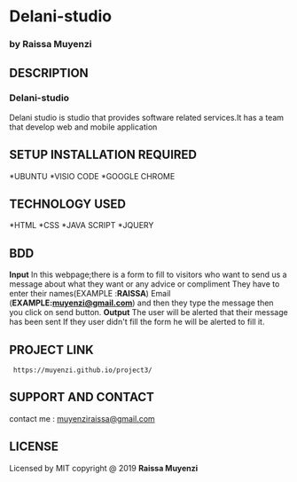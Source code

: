# Delani-studio
### by  **Raissa Muyenzi**
## DESCRIPTION
### Delani-studio 
Delani studio is studio that provides software related services.It has a team that develop web and mobile application
## SETUP INSTALLATION  REQUIRED
   *UBUNTU
   *VISIO CODE
   *GOOGLE CHROME

## TECHNOLOGY USED 
   *HTML
   *CSS
   *JAVA SCRIPT
   *JQUERY
## BDD 
  **Input**
  In this webpage;there is a form to fill to visitors who want to send us a message about what they want or any advice or compliment
  They have to enter their names(EXAMPLE :**RAISSA**) 
  Email (**EXAMPLE:muyenzi@gmail.com**) 
  and then they type the message then you click on send button.
  **Output**
  The user will be alerted that their message has been sent 
  If they user didn't fill the form he will be alerted to fill it.
## PROJECT LINK
     https://muyenzi.github.io/project3/
## SUPPORT AND CONTACT
 contact me : muyenziraissa@gmail.com

 ## LICENSE
 Licensed by MIT copyright @ 2019 **Raissa Muyenzi**   